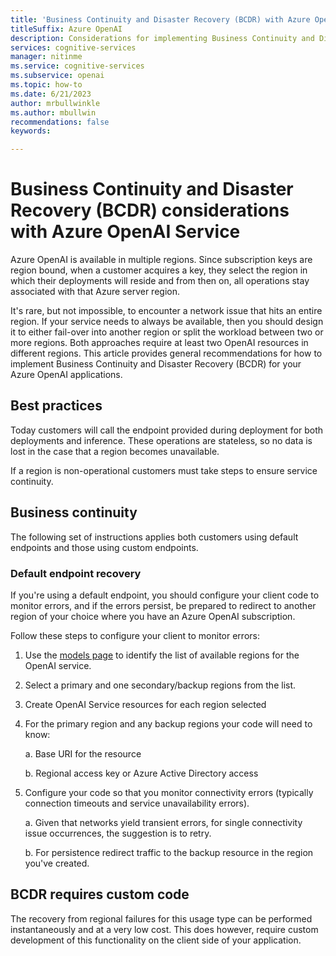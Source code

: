 ```yaml
---
title: 'Business Continuity and Disaster Recovery (BCDR) with Azure OpenAI Service'
titleSuffix: Azure OpenAI
description: Considerations for implementing Business Continuity and Disaster Recovery (BCDR) with Azure OpenAI 
services: cognitive-services
manager: nitinme
ms.service: cognitive-services
ms.subservice: openai
ms.topic: how-to
ms.date: 6/21/2023
author: mrbullwinkle    
ms.author: mbullwin
recommendations: false
keywords: 

---
```


# Business Continuity and Disaster Recovery (BCDR) considerations with Azure OpenAI Service

Azure OpenAI is available in multiple regions. Since subscription keys are region bound, when a customer acquires a key, they select the region in which their deployments will reside and from then on, all operations stay associated with that Azure server region.  

It's rare, but not impossible, to encounter a network issue that hits an entire region. If your service needs to always be available, then you should design it to either fail-over into another region or split the workload between two or more regions. Both approaches require at least two OpenAI resources in different regions. This article provides general recommendations for how to implement  Business Continuity and Disaster Recovery (BCDR) for your Azure OpenAI applications.

## Best practices

Today customers will call the endpoint provided during deployment for both deployments and inference. These operations are stateless, so no data is lost in the case that a region becomes unavailable.  

If a region is non-operational customers must take steps to ensure service continuity.

## Business continuity

The following set of instructions applies both customers using default endpoints and those using custom endpoints.

### Default endpoint recovery

If you're using a default endpoint, you should configure your client code to monitor errors, and if the errors persist, be prepared to redirect to another region of your choice where you have an Azure OpenAI subscription.

Follow these steps to configure your client to monitor errors:

1. Use the [models page](../concepts/models.md) to identify the list of available regions for the OpenAI service.

2. Select a primary and one secondary/backup regions from the list.

3. Create OpenAI Service resources for each region selected

4. For the primary region and any backup regions your code will need to know:

      a. Base URI for the resource

      b. Regional access key or Azure Active Directory access

5. Configure your code so that you monitor connectivity errors (typically connection timeouts and service unavailability errors).  

      a. Given that networks yield transient errors, for single connectivity issue occurrences, the suggestion is to retry.  

      b. For persistence redirect traffic to the backup resource in the region you've created.

## BCDR requires custom code

The recovery from regional failures for this usage type can be performed instantaneously and at a very low cost. This does however, require custom development of this functionality on the client side of your application.
